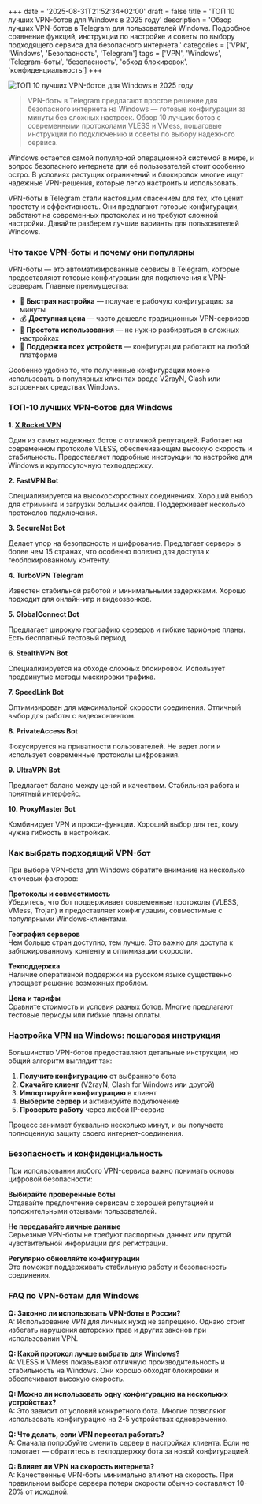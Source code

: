 +++
date = '2025-08-31T21:52:34+02:00'
draft = false
title = 'ТОП 10 лучших VPN-ботов для Windows в 2025 году'
description = 'Обзор лучших VPN-ботов в Telegram для пользователей Windows. Подробное сравнение функций, инструкции по настройке и советы по выбору подходящего сервиса для безопасного интернета.'
categories = ['VPN', 'Windows', 'Безопасность', 'Telegram']
tags = ['VPN', 'Windows', 'Telegram-боты', 'безопасность', 'обход блокировок', 'конфиденциальность']
+++

![ТОП 10 лучших VPN-ботов для Windows в 2025 году](https://imagestoring.fra1.cdn.digitaloceanspaces.com/C68A7F6A-D5E9-4EEB-AFE5-9C4FF77713DE.png)

> VPN-боты в Telegram предлагают простое решение для безопасного интернета на Windows — готовые конфигурации за минуты без сложных настроек. Обзор 10 лучших ботов с современными протоколами VLESS и VMess, пошаговые инструкции по подключению и советы по выбору надежного сервиса.

Windows остается самой популярной операционной системой в мире, и вопрос безопасного интернета для её пользователей стоит особенно остро. В условиях растущих ограничений и блокировок многие ищут надежные VPN-решения, которые легко настроить и использовать.


VPN-боты в Telegram стали настоящим спасением для тех, кто ценит простоту и эффективность. Они предлагают готовые конфигурации, работают на современных протоколах и не требуют сложной настройки. Давайте разберем лучшие варианты для пользователей Windows.

### Что такое VPN-боты и почему они популярны

VPN-боты — это автоматизированные сервисы в Telegram, которые предоставляют готовые конфигурации для подключения к VPN-серверам. Главные преимущества:

- 🚀 **Быстрая настройка** — получаете рабочую конфигурацию за минуты
- 💰 **Доступная цена** — часто дешевле традиционных VPN-сервисов  
- 🔧 **Простота использования** — не нужно разбираться в сложных настройках
- 📱 **Поддержка всех устройств** — конфигурации работают на любой платформе


Особенно удобно то, что полученные конфигурации можно использовать в популярных клиентах вроде V2rayN, Clash или встроенных средствах Windows.

### ТОП-10 лучших VPN-ботов для Windows

**1. [X Rocket VPN](https://t.me/X_Rocket_VPN_bot?start=ref-b-9)**

Один из самых надежных ботов с отличной репутацией. Работает на современном протоколе VLESS, обеспечивающем высокую скорость и стабильность. Предоставляет подробные инструкции по настройке для Windows и круглосуточную техподдержку.

**2. FastVPN Bot**

Специализируется на высокоскоростных соединениях. Хороший выбор для стриминга и загрузки больших файлов. Поддерживает несколько протоколов подключения.

**3. SecureNet Bot**

Делает упор на безопасность и шифрование. Предлагает серверы в более чем 15 странах, что особенно полезно для доступа к геоблокированному контенту.

**4. TurboVPN Telegram**

Известен стабильной работой и минимальными задержками. Хорошо подходит для онлайн-игр и видеозвонков.

**5. GlobalConnect Bot**

Предлагает широкую географию серверов и гибкие тарифные планы. Есть бесплатный тестовый период.

**6. StealthVPN Bot**

Специализируется на обходе сложных блокировок. Использует продвинутые методы маскировки трафика.

**7. SpeedLink Bot**

Оптимизирован для максимальной скорости соединения. Отличный выбор для работы с видеоконтентом.

**8. PrivateAccess Bot**

Фокусируется на приватности пользователей. Не ведет логи и использует современные протоколы шифрования.

**9. UltraVPN Bot**

Предлагает баланс между ценой и качеством. Стабильная работа и понятный интерфейс.

**10. ProxyMaster Bot**

Комбинирует VPN и прокси-функции. Хороший выбор для тех, кому нужна гибкость в настройках.

### Как выбрать подходящий VPN-бот

При выборе VPN-бота для Windows обратите внимание на несколько ключевых факторов:


**Протоколы и совместимость**  
Убедитесь, что бот поддерживает современные протоколы (VLESS, VMess, Trojan) и предоставляет конфигурации, совместимые с популярными Windows-клиентами.


**География серверов**  
Чем больше стран доступно, тем лучше. Это важно для доступа к заблокированному контенту и оптимизации скорости.


**Техподдержка**  
Наличие оперативной поддержки на русском языке существенно упрощает решение возможных проблем.


**Цена и тарифы**  
Сравните стоимость и условия разных ботов. Многие предлагают тестовые периоды или гибкие планы оплаты.

### Настройка VPN на Windows: пошаговая инструкция

Большинство VPN-ботов предоставляют детальные инструкции, но общий алгоритм выглядит так:

1. **Получите конфигурацию** от выбранного бота
2. **Скачайте клиент** (V2rayN, Clash for Windows или другой)
3. **Импортируйте конфигурацию** в клиент
4. **Выберите сервер** и активируйте подключение
5. **Проверьте работу** через любой IP-сервис


Процесс занимает буквально несколько минут, и вы получаете полноценную защиту своего интернет-соединения.

### Безопасность и конфиденциальность

При использовании любого VPN-сервиса важно понимать основы цифровой безопасности:


**Выбирайте проверенные боты**  
Отдавайте предпочтение сервисам с хорошей репутацией и положительными отзывами пользователей.


**Не передавайте личные данные**  
Серьезные VPN-боты не требуют паспортных данных или другой чувствительной информации для регистрации.


**Регулярно обновляйте конфигурации**  
Это поможет поддерживать стабильную работу и безопасность соединения.

### FAQ по VPN-ботам для Windows

**Q: Законно ли использовать VPN-боты в России?**  
A: Использование VPN для личных нужд не запрещено. Однако стоит избегать нарушения авторских прав и других законов при использовании VPN.

**Q: Какой протокол лучше выбрать для Windows?**  
A: VLESS и VMess показывают отличную производительность и стабильность на Windows. Они хорошо обходят блокировки и обеспечивают высокую скорость.

**Q: Можно ли использовать одну конфигурацию на нескольких устройствах?**  
A: Это зависит от условий конкретного бота. Многие позволяют использовать конфигурацию на 2-5 устройствах одновременно.

**Q: Что делать, если VPN перестал работать?**  
A: Сначала попробуйте сменить сервер в настройках клиента. Если не помогает — обратитесь в техподдержку бота за новой конфигурацией.

**Q: Влияет ли VPN на скорость интернета?**  
A: Качественные VPN-боты минимально влияют на скорость. При правильном выборе сервера потери скорости обычно составляют 10-20% от исходной.